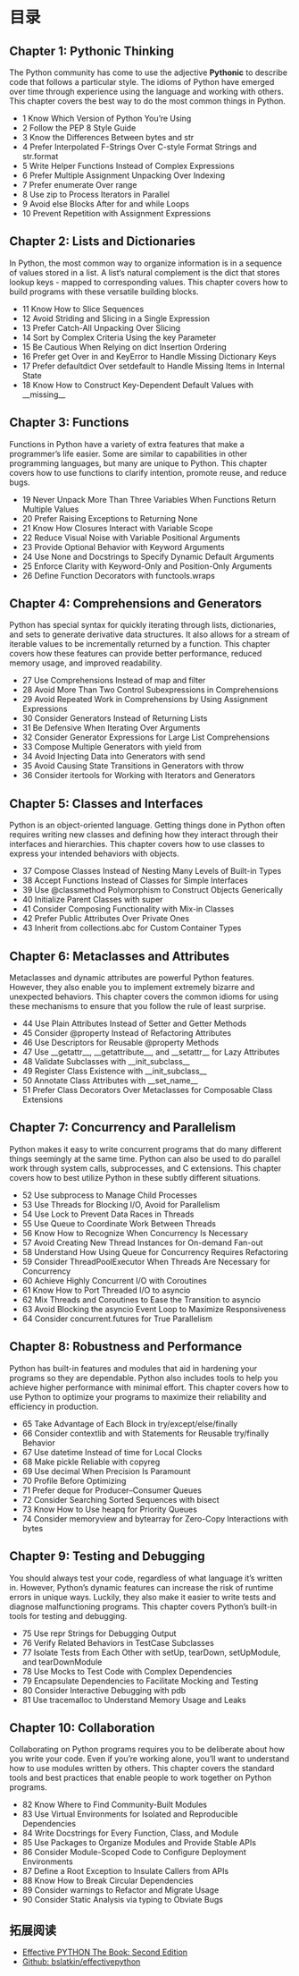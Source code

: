 # 目录

## Chapter 1: Pythonic Thinking

The Python community has come to use the adjective **Pythonic** to describe code that follows a particular style. The idioms of Python have emerged over time through experience using the language and working with others. This chapter covers the best way to do the most common things in Python.

- 1 Know Which Version of Python You’re Using
- 2 Follow the PEP 8 Style Guide
- 3 Know the Differences Between bytes and str
- 4 Prefer Interpolated F-Strings Over C-style Format Strings and str.format
- 5 Write Helper Functions Instead of Complex Expressions
- 6 Prefer Multiple Assignment Unpacking Over Indexing
- 7 Prefer enumerate Over range
- 8 Use zip to Process Iterators in Parallel
- 9 Avoid else Blocks After for and while Loops
- 10 Prevent Repetition with Assignment Expressions

## Chapter 2: Lists and Dictionaries

In Python, the most common way to organize information is in a sequence of values stored in a list. A list‘s natural complement is the dict that stores lookup keys - mapped to corresponding values. This chapter covers how to build programs with these versatile building blocks.

- 11 Know How to Slice Sequences
- 12 Avoid Striding and Slicing in a Single Expression
- 13 Prefer Catch-All Unpacking Over Slicing
- 14 Sort by Complex Criteria Using the key Parameter
- 15 Be Cautious When Relying on dict Insertion Ordering
- 16 Prefer get Over in and KeyError to Handle Missing Dictionary Keys
- 17 Prefer defaultdict Over setdefault to Handle Missing Items in Internal State
- 18 Know How to Construct Key-Dependent Default Values with \_\_missing\_\_

## Chapter 3: Functions

Functions in Python have a variety of extra features that make a programmer’s life easier. Some are similar to capabilities in other programming languages, but many are unique to Python. This chapter covers how to use functions to clarify intention, promote reuse, and reduce bugs.

- 19 Never Unpack More Than Three Variables When Functions Return Multiple Values
- 20 Prefer Raising Exceptions to Returning None
- 21 Know How Closures Interact with Variable Scope
- 22 Reduce Visual Noise with Variable Positional Arguments
- 23 Provide Optional Behavior with Keyword Arguments
- 24 Use None and Docstrings to Specify Dynamic Default Arguments
- 25 Enforce Clarity with Keyword-Only and Position-Only Arguments
- 26 Define Function Decorators with functools.wraps

## Chapter 4: Comprehensions and Generators

Python has special syntax for quickly iterating through lists, dictionaries, and sets to generate derivative data structures. It also allows for a stream of iterable values to be incrementally returned by a function. This chapter covers how these features can provide better performance, reduced memory usage, and improved readability.

- 27 Use Comprehensions Instead of map and filter
- 28 Avoid More Than Two Control Subexpressions in Comprehensions
- 29 Avoid Repeated Work in Comprehensions by Using Assignment Expressions
- 30 Consider Generators Instead of Returning Lists
- 31 Be Defensive When Iterating Over Arguments
- 32 Consider Generator Expressions for Large List Comprehensions
- 33 Compose Multiple Generators with yield from
- 34 Avoid Injecting Data into Generators with send
- 35 Avoid Causing State Transitions in Generators with throw
- 36 Consider itertools for Working with Iterators and Generators

## Chapter 5: Classes and Interfaces

Python is an object-oriented language. Getting things done in Python often requires writing new classes and defining how they interact through their interfaces and hierarchies. This chapter covers how to use classes to express your intended behaviors with objects.

- 37 Compose Classes Instead of Nesting Many Levels of Built-in Types
- 38 Accept Functions Instead of Classes for Simple Interfaces
- 39 Use @classmethod Polymorphism to Construct Objects Generically
- 40 Initialize Parent Classes with super
- 41 Consider Composing Functionality with Mix-in Classes
- 42 Prefer Public Attributes Over Private Ones
- 43 Inherit from collections.abc for Custom Container Types

## Chapter 6: Metaclasses and Attributes

Metaclasses and dynamic attributes are powerful Python features. However, they also enable you to implement extremely bizarre and unexpected behaviors. This chapter covers the common idioms for using these mechanisms to ensure that you follow the rule of least surprise.

- 44 Use Plain Attributes Instead of Setter and Getter Methods
- 45 Consider @property Instead of Refactoring Attributes
- 46 Use Descriptors for Reusable @property Methods
- 47 Use \_\_getattr\_\_, \_\_getattribute\_\_, and \_\_setattr\_\_ for Lazy Attributes
- 48 Validate Subclasses with \_\_init_subclass\_\_
- 49 Register Class Existence with \_\_init_subclass\_\_
- 50 Annotate Class Attributes with \_\_set_name\_\_
- 51 Prefer Class Decorators Over Metaclasses for Composable Class Extensions

## Chapter 7: Concurrency and Parallelism

Python makes it easy to write concurrent programs that do many different things seemingly at the same time. Python can also be used to do parallel work through system calls, subprocesses, and C extensions. This chapter covers how to best utilize Python in these subtly different situations.

- 52 Use subprocess to Manage Child Processes
- 53 Use Threads for Blocking I/O, Avoid for Parallelism
- 54 Use Lock to Prevent Data Races in Threads
- 55 Use Queue to Coordinate Work Between Threads
- 56 Know How to Recognize When Concurrency Is Necessary
- 57 Avoid Creating New Thread Instances for On-demand Fan-out
- 58 Understand How Using Queue for Concurrency Requires Refactoring
- 59 Consider ThreadPoolExecutor When Threads Are Necessary for Concurrency
- 60 Achieve Highly Concurrent I/O with Coroutines
- 61 Know How to Port Threaded I/O to asyncio
- 62 Mix Threads and Coroutines to Ease the Transition to asyncio
- 63 Avoid Blocking the asyncio Event Loop to Maximize Responsiveness
- 64 Consider concurrent.futures for True Parallelism

## Chapter 8: Robustness and Performance

Python has built-in features and modules that aid in hardening your programs so they are dependable. Python also includes tools to help you achieve higher performance with minimal effort. This chapter covers how to use Python to optimize your programs to maximize their reliability and efficiency in production.

- 65 Take Advantage of Each Block in try/except/else/finally
- 66 Consider contextlib and with Statements for Reusable try/finally Behavior
- 67 Use datetime Instead of time for Local Clocks
- 68 Make pickle Reliable with copyreg
- 69 Use decimal When Precision Is Paramount
- 70 Profile Before Optimizing
- 71 Prefer deque for Producer–Consumer Queues
- 72 Consider Searching Sorted Sequences with bisect
- 73 Know How to Use heapq for Priority Queues
- 74 Consider memoryview and bytearray for Zero-Copy Interactions with bytes

## Chapter 9: Testing and Debugging

You should always test your code, regardless of what language it’s written in. However, Python’s dynamic features can increase the risk of runtime errors in unique ways. Luckily, they also make it easier to write tests and diagnose malfunctioning programs. This chapter covers Python’s built-in tools for testing and debugging.

- 75 Use repr Strings for Debugging Output
- 76 Verify Related Behaviors in TestCase Subclasses
- 77 Isolate Tests from Each Other with setUp, tearDown, setUpModule, and tearDownModule
- 78 Use Mocks to Test Code with Complex Dependencies
- 79 Encapsulate Dependencies to Facilitate Mocking and Testing
- 80 Consider Interactive Debugging with pdb
- 81 Use tracemalloc to Understand Memory Usage and Leaks

## Chapter 10: Collaboration

Collaborating on Python programs requires you to be deliberate about how you write your code. Even if you’re working alone, you’ll want to understand how to use modules written by others. This chapter covers the standard tools and best practices that enable people to work together on Python programs.

- 82 Know Where to Find Community-Built Modules
- 83 Use Virtual Environments for Isolated and Reproducible Dependencies
- 84 Write Docstrings for Every Function, Class, and Module
- 85 Use Packages to Organize Modules and Provide Stable APIs
- 86 Consider Module-Scoped Code to Configure Deployment Environments
- 87 Define a Root Exception to Insulate Callers from APIs
- 88 Know How to Break Circular Dependencies
- 89 Consider warnings to Refactor and Migrate Usage
- 90 Consider Static Analysis via typing to Obviate Bugs

## 拓展阅读

- [Effective PYTHON The Book: Second Edition](https://effectivepython.com/)
- [Github: bslatkin/effectivepython](https://github.com/bslatkin/effectivepython)